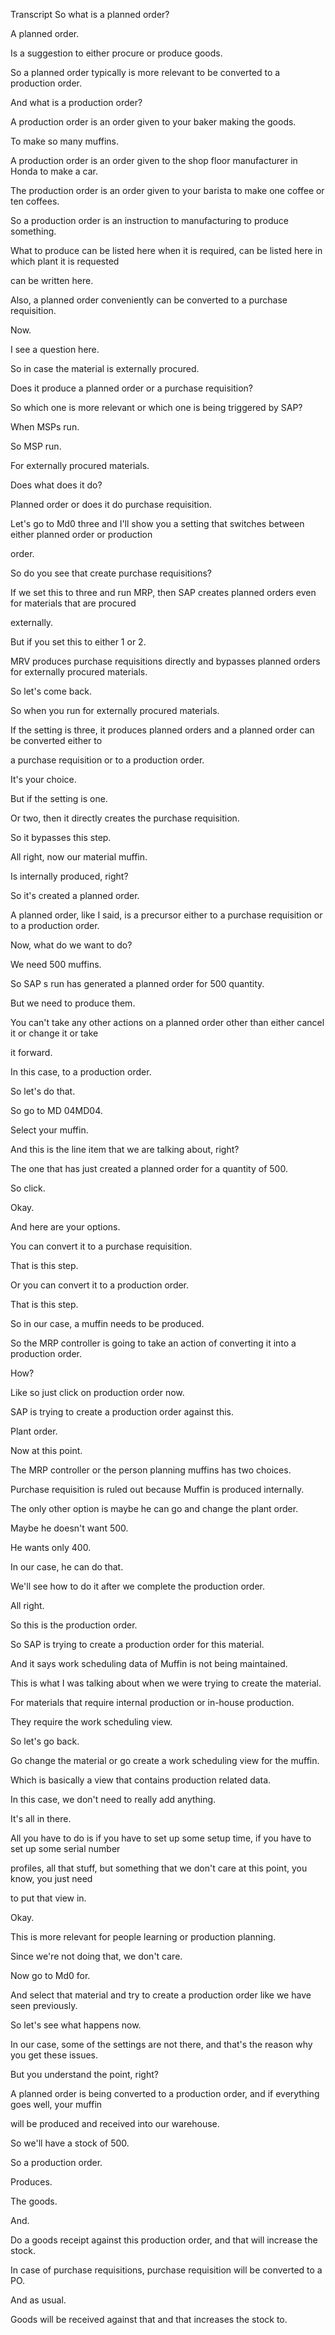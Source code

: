  
Transcript
So what is a planned order?

A planned order.

Is a suggestion to either procure or produce goods.

So a planned order typically is more relevant to be converted to a production order.

And what is a production order?

A production order is an order given to your baker making the goods.

To make so many muffins.

A production order is an order given to the shop floor manufacturer in Honda to make a car.

The production order is an order given to your barista to make one coffee or ten coffees.

So a production order is an instruction to manufacturing to produce something.

What to produce can be listed here when it is required, can be listed here in which plant it is requested

can be written here.

Also, a planned order conveniently can be converted to a purchase requisition.

Now.

I see a question here.

So in case the material is externally procured.

Does it produce a planned order or a purchase requisition?

So which one is more relevant or which one is being triggered by SAP?

When MSPs run.

So MSP run.

For externally procured materials.

Does what does it do?

Planned order or does it do purchase requisition.

Let's go to Md0 three and I'll show you a setting that switches between either planned order or production

order.

So do you see that create purchase requisitions?

If we set this to three and run MRP, then SAP creates planned orders even for materials that are procured

externally.

But if you set this to either 1 or 2.

MRV produces purchase requisitions directly and bypasses planned orders for externally procured materials.

So let's come back.

So when you run for externally procured materials.

If the setting is three, it produces planned orders and a planned order can be converted either to

a purchase requisition or to a production order.

It's your choice.

But if the setting is one.

Or two, then it directly creates the purchase requisition.

So it bypasses this step.

All right, now our material muffin.

Is internally produced, right?

So it's created a planned order.

A planned order, like I said, is a precursor either to a purchase requisition or to a production order.

Now, what do we want to do?

We need 500 muffins.

So SAP s run has generated a planned order for 500 quantity.

But we need to produce them.

You can't take any other actions on a planned order other than either cancel it or change it or take

it forward.

In this case, to a production order.

So let's do that.

So go to MD 04MD04.

Select your muffin.

And this is the line item that we are talking about, right?

The one that has just created a planned order for a quantity of 500.

So click.

Okay.

And here are your options.

You can convert it to a purchase requisition.

That is this step.

Or you can convert it to a production order.

That is this step.

So in our case, a muffin needs to be produced.

So the MRP controller is going to take an action of converting it into a production order.

How?

Like so just click on production order now.

SAP is trying to create a production order against this.

Plant order.

Now at this point.

The MRP controller or the person planning muffins has two choices.

Purchase requisition is ruled out because Muffin is produced internally.

The only other option is maybe he can go and change the plant order.

Maybe he doesn't want 500.

He wants only 400.

In our case, he can do that.

We'll see how to do it after we complete the production order.

All right.

So this is the production order.

So SAP is trying to create a production order for this material.

And it says work scheduling data of Muffin is not being maintained.

This is what I was talking about when we were trying to create the material.

For materials that require internal production or in-house production.

They require the work scheduling view.

So let's go back.

Go change the material or go create a work scheduling view for the muffin.

Which is basically a view that contains production related data.

In this case, we don't need to really add anything.

It's all in there.

All you have to do is if you have to set up some setup time, if you have to set up some serial number

profiles, all that stuff, but something that we don't care at this point, you know, you just need

to put that view in.

Okay.

This is more relevant for people learning or production planning.

Since we're not doing that, we don't care.

Now go to Md0 for.

And select that material and try to create a production order like we have seen previously.

So let's see what happens now.

In our case, some of the settings are not there, and that's the reason why you get these issues.

But you understand the point, right?

A planned order is being converted to a production order, and if everything goes well, your muffin

will be produced and received into our warehouse.

So we'll have a stock of 500.

So a production order.

Produces.

The goods.

And.

Do a goods receipt against this production order, and that will increase the stock.

In case of purchase requisitions, purchase requisition will be converted to a PO.

And as usual.

Goods will be received against that and that increases the stock to.


